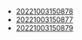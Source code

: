 - [20221003150878](/zet/20221003150878/README.md)
- [20221003150877](/zet/20221003150877/README.md)
- [20221003150879](/zet/20221003150879/README.md)
